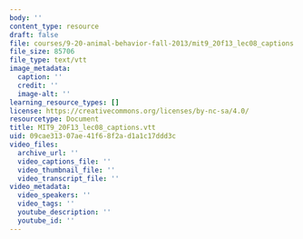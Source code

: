 ```yaml
---
body: ''
content_type: resource
draft: false
file: courses/9-20-animal-behavior-fall-2013/mit9_20f13_lec08_captions.vtt
file_size: 85706
file_type: text/vtt
image_metadata:
  caption: ''
  credit: ''
  image-alt: ''
learning_resource_types: []
license: https://creativecommons.org/licenses/by-nc-sa/4.0/
resourcetype: Document
title: MIT9_20F13_lec08_captions.vtt
uid: 09cae313-07ae-41f6-8f2a-d1a1c17ddd3c
video_files:
  archive_url: ''
  video_captions_file: ''
  video_thumbnail_file: ''
  video_transcript_file: ''
video_metadata:
  video_speakers: ''
  video_tags: ''
  youtube_description: ''
  youtube_id: ''
---
```

